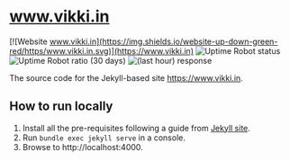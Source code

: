# www.vikki.in
[![Website www.vikki.in](https://img.shields.io/website-up-down-green-red/https/www.vikki.in.svg)](https://www.vikki.in)
![Uptime Robot status](https://img.shields.io/uptimerobot/status/m779573618-4db35dbe759f23ff888f5334)
![Uptime Robot ratio (30 days)](https://badgen.net/uptime-robot/month/m779573618-4db35dbe759f23ff888f5334)
![(last hour) response](https://badgen.net/uptime-robot/response/m779573618-4db35dbe759f23ff888f5334)

The source code for the Jekyll-based site https://www.vikki.in.

## How to run locally
1. Install all the pre-requisites following a guide from [Jekyll site](https://jekyllrb.com/).
2. Run `bundle exec jekyll serve` in a console.
3. Browse to http://localhost:4000.